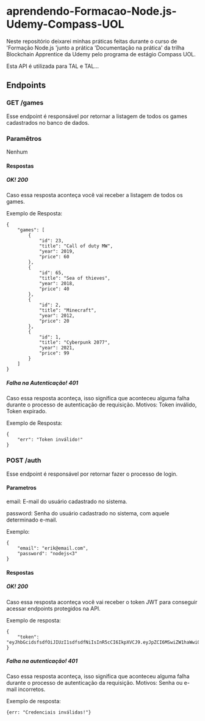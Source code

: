 # aprendendo-Formacao-Node.js-Udemy-Compass-UOL
Neste repositório deixarei minhas práticas feitas durante o curso de 'Formação Node.js 'junto a prática 'Documentação na prática' da trilha Blockchain Apprentice da Udemy pelo programa de estágio Compass UOL.

Esta API é utilizada para TAL e TAL...
## Endpoints
### GET /games
Esse endpoint é responsável por retornar a listagem de todos os games cadastrados no banco de dados.
### Paramêtros
Nenhum
#### Respostas
##### OK! 200
Caso essa resposta aconteça você vai receber a listagem de todos os games.

Exemplo de Resposta:
```
{
    "games": [
        {
            "id": 23,
            "title": "Call of duty MW",
            "year": 2019,
            "price": 60
        },
        {
            "id": 65,
            "title": "Sea of thieves",
            "year": 2018,
            "price": 40
        },
        {
            "id": 2,
            "title": "Minecraft",
            "year": 2012,
            "price": 20
        },
        {
            "id": 1,
            "title": "Cyberpunk 2077",
            "year": 2021,
            "price": 99
        }
    ]
}
```
##### Falha na Autenticação! 401
Caso essa resposta aconteça, isso significa que aconteceu alguma falha durante o processo de autenticação de requisição. Motivos: Token inválido, Token expirado.

Exemplo de Resposta:
```
{
    "err": "Token inválido!"
}
```

### POST /auth
Esse endpoint é responsável por retornar fazer o processo de login.
#### Parametros
email: E-mail do usuário cadastrado no sistema.

password: Senha do usuário cadastrado no sistema, com aquele determinado e-mail.

Exemplo:
```
{
	"email": "erik@email.com",
	"password": "nodejs<3"
}
```
#### Respostas
##### OK! 200
Caso essa resposta aconteça você vai receber o token JWT para conseguir acessar endpoints protegidos na API.

Exemplo de resposta:
```
{
    "token": "eyJhbGcidsfsdfOiJIUzI1sdfsdfNiIsInR5cCI6IkpXVCJ9.eyJpZCI6MSwiZW1haWwiOiJlcmlrZG1jb3N0YUBlbWFpbC5jb20iLCJpYXQiOjE2ODAxOTUzODIsImV4cCI6MTY4MDM2ODE4Mn0.cT48x86wFSOvTlz9h0l0vUhYEjvZDOP0uPzkEmd2QE0"
}
```
##### Falha na autenticação! 401
Caso essa resposta aconteça, isso significa que aconteceu alguma falha durante o processo de autenticação da requisição. Motivos: Senha ou e-mail incorretos.

Exemplo de resposta:
```
{err: "Credenciais inválidas!"}
```